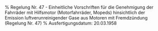 % Regelung Nr. 47 - Einheitliche Vorschriften für die Genehmigung der Fahrräder mit Hilfsmotor (Motorfahrräder, Mopeds) hinsichtlich der Emission luftverunreinigender Gase aus Motoren mit Fremdzündung  (Regelung Nr. 47)
% Ausfertigungsdatum: 20.03.1958
 